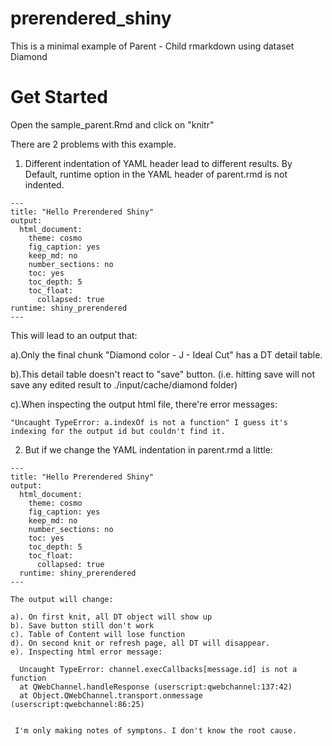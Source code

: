 # prerendered_shiny
This is a minimal example of Parent - Child rmarkdown using dataset Diamond

# Get Started
Open the sample_parent.Rmd and click on "knitr"

There are 2 problems with this example.
  1. Different indentation of YAML header lead to different results. 
   By Default, runtime option in the YAML header of parent.rmd is not indented. 
   
   
    ---
    title: "Hello Prerendered Shiny"
    output:
      html_document:
        theme: cosmo
        fig_caption: yes
        keep_md: no
        number_sections: no
        toc: yes
        toc_depth: 5
        toc_float:
          collapsed: true
    runtime: shiny_prerendered
    ---
    
    
  This will lead to an output that: 
  
  
  a).Only the final chunk "Diamond color - J - Ideal Cut" has a DT detail table. 
  
  b).This detail table doesn't react to "save" button. (i.e. hitting save will not save any edited result to ./input/cache/diamond folder)
  
  c).When inspecting the output html file, there're error messages: 
  
    "Uncaught TypeError: a.indexOf is not a function" I guess it's indexing for the output id but couldn't find it.
  
  
  2. But if we change the YAML indentation in parent.rmd a little:
    
    ---
    title: "Hello Prerendered Shiny"
    output:
      html_document:
        theme: cosmo
        fig_caption: yes
        keep_md: no
        number_sections: no
        toc: yes
        toc_depth: 5
        toc_float:
          collapsed: true
      runtime: shiny_prerendered
    ---
    
    The output will change:
    
    a). On first knit, all DT object will show up
    b). Save button still don't work
    c). Table of Content will lose function
    d). On second knit or refresh page, all DT will disappear. 
    e). Inspecting html error message: 
    
      Uncaught TypeError: channel.execCallbacks[message.id] is not a function
      at QWebChannel.handleResponse (userscript:qwebchannel:137:42)
      at Object.QWebChannel.transport.onmessage (userscript:qwebchannel:86:25)
      
      
     I'm only making notes of symptons. I don't know the root cause. 
     
